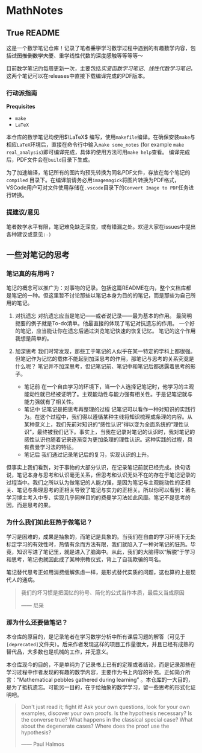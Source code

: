 # MathNotes

## True README

这是一个数学笔记仓库！记录了笔者~~重学~~学习数学过程中遇到的有趣数学内容，包括~~试图推倒数学大厦~~、重学线性代数的深度感触等等等等～

目前数学笔记约每周更新一次，主要包括*实变函数学习笔记*、*线性代数学习笔记*，这两个笔记可以在releases中直接下载编译完成的PDF版本。

### 行动派指南

**Prequisites**

+ `make`
+ `LaTeX`

本仓库的数学笔记均使用$\LaTeX$ 编写，使用`makefile`编译。在确保安装`make`与相应`LaTeX`环境后，直接在命令行中输入`make some_notes` (for example `make real_analysis`)即可编译完成，具体的使用方法可用`make help`查看。
编译完成后，PDF文件会在`build`目录下生成。

为了加速编译，笔记所有的图片均预先转换为同名PDF文件，存放在每个笔记的`compiled` 目录下。在编译前请务必用`imagemagick`将图片转换为PDF格式，VSCode用户可对文件使用存储在`.vscode`目录下的`Convert Image to PDF`任务进行转换。

### 提建议/意见

笔者数学水平有限，笔记难免缺乏深度，或有错漏之处。欢迎大家在issues中提出各种建议或意见`:-)`

## 一些对笔记的思考

### 笔记真的有用吗？

笔记的概念可以推广为：对事物的记录。包括这篇README在内，整个文档库都是笔记的一种。但这里暂不讨论那些以笔记本身为目的的笔记，而是那些为自己所用的笔记。

1. 对抗遗忘
 对抗遗忘应当是笔记——或者说记录——最为基本的作用。
 最简明扼要的例子就是To-do清单。他最直接的体现了笔记对抗遗忘的作用。
 一个好的笔记，应当能让你在遗忘后通过浏览笔记快速的恢复记忆。
 笔记的这个作用我想是简单的。

2. 加深思考
 我们时常发现，那些工于笔记的人似乎在某一特定的学科上都很强。但笔记作为记忆的载体不能起到加深思考的作用，那笔记与思考的关系究竟是什么呢？
 笔记并不加深思考，但记笔记前、笔记中和笔记后都透露着思考的影子。
   + 笔记前
  在一个自由学习的环境下，当一个人选择记笔记时，他学习的主观能动性就已经被证明了。主观能动性与能力强有相关性。于是记笔记就与能力强就有了相关性。
   + 笔记中
  记笔记是把思考再整理的过程
  记笔记可以看作一种对知识的实践行为。在这个过程中，我们得以遵循某种主线将知识梳理成条理的内容。从某种意义上，我们先前对知识的“感性认识”得以变为全面系统的“理性认识”，最终被我们记下。事实上，当我在记录对笔记的认识时，我对笔记的感性认识也随着记录逐渐变为更加条理的理性认识。这种实践的过程，具有费曼学习法的特征。
   + 笔记后
  我们通过记录笔记后的复习，实现认识的上升。

但事实上我们看到，对于事物的大部分认识，在记录笔记前就已经完成。换句话说，笔记本身与思考和认识毫无关系，但思考和认识无处不在的存在于笔记记录的过程当中。我们之所以认为做笔记的人能力强，是因为笔记与主观能动性的正相关、笔记与条理思考的正相关导致了笔记与实力的正相关。所以你可以看到：著名学习博主考入中专、实现几乎同样目的的费曼学习法如此风靡。笔记不是思考的因，而是思考的果。

### 为什么我们如此狂热于做笔记？

学习是困难的，成果是抽象的，而笔记是具象的。当我们在自由的学习环境下无处标定学习的有效性时，热情有余而方法有限，我们就陷入了一种对笔记的狂热。毕竟，知识写进了笔记里，就是进入了脑海中。从此，我们的大脑得以“解脱“于学习和思考，笔记也就因此成了某种宗教仪式，背上了自我欺骗的骂名。

笔记替代思考正如用消费缓解焦虑一样，是形式替代实质的问题，这也算的上是现代人的通病。

> 我们的坏习惯是把回忆的符号、简化的公式当作本质，最后又当成原因
>
> —— 尼采

### 那为什么还要做笔记？

本仓库的原目的，是记录笔者在学习数学分析中所有课后习题的解答（可见于`[deprecated]`文件夹）。后来作者发现这样的项目工作量很大，并且已经有成熟的替代品，大多数也是机械的工作，并无意义。

本仓库现今的目的，不是单纯为了记录书上已有的定理或者结论，而是记录那些在学习过程中作者发现的有趣的数学内容，主要作为书上内容的补充。正如简介所言：“Mathematical pebbles gathered during learning” 。本仓库的一大目的，是为了抵抗遗忘。可能另一目的，在于给抽象的数学学习，留一些思考的形式化证明吧。

> Don't just read it; fight it! Ask your own questions, look for your own examples, discover your own proofs. Is the hypothesis necessary? Is the converse true? What happens in the classical special case? What about the degenerate cases? Where does the proof use the hypothesis?
>
> —— Paul Halmos
